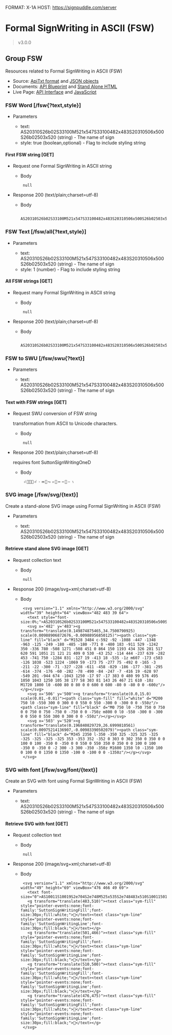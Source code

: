 FORMAT: X-1A
HOST: https://signpuddle.com/server

# Formal SignWriting in ASCII (FSW)
> v3.0.0

## Group FSW
Resources related to Formal SignWriting in ASCII (FSW)

+ Source: [ApiTxt format](../src/fsw.txt) and [JSON objects](../src/fsw.json)
+ Documents: [API Blueprint](../doc/fsw.md) and [Stand Alone HTML](../doc/fsw.htm)
+ Live Page: [API Interface](../api/fsw.html) and [JavaScript](../api/fsw.js)

### FSW Word [/fsw{?text,style}]

+ Parameters

     + text: AS20310S26b02S33100M521x547S33100482x483S20310506x500S26b02503x520 (string) - The name of sign
     + style: true (boolean,optional) - Flag to include styling string

#### First FSW string [GET]

+ Request one Formal SignWriting in ASCII string

     + Body

            null

+ Response 200 (text/plain;charset=utf-8)

     + Body

            AS20310S26b02S33100M521x547S33100482x483S20310506x500S26b02503x520

### FSW Text [/fsw/all{?text,style}]

+ Parameters

     + text: AS20310S26b02S33100M521x547S33100482x483S20310506x500S26b02503x520 (string) - The name of sign
     + style: 1 (number) - Flag to include styling string

#### All FSW strings [GET]

+ Request many Formal SignWriting in ASCII string

     + Body

            null

+ Response 200 (text/plain;charset=utf-8)

     + Body

            AS20310S26b02S33100M521x547S33100482x483S20310506x500S26b02503x520

### FSW to SWU [/fsw/swu{?text}]

+ Parameters

     + text: AS20310S26b02S33100M521x547S33100482x483S20310506x500S26b02503x520 (string) - The name of sign

#### Text with FSW strings [GET]

+ Request SWU conversion of FSW string

     transformation from ASCII to Unicode characters.

     + Body

            null

+ Response 200 (text/plain;charset=utf-8)

     requires font SuttonSignWritingOneD

     + Body

            𝠀񆄱񈠣񍉡𝠃𝤛𝤵񍉡𝣴𝣵񆄱𝤌𝤆񈠣𝤉𝤚

### SVG image [/fsw/svg/{text}]

Create a stand-alone SVG image using Formal SignWriting in ASCII (FSW)

+ Parameters

     + text: AS20310S26b02S33100M521x547S33100482x483S20310506x500S26b02503x520 (string) - The name of sign

#### Retrieve stand alone SVG image [GET]

+ Request collection text

     + Body

            null

+ Response 200 (image/svg+xml;charset=utf-8)

     + Body

            <svg version="1.1" xmlns="http://www.w3.org/2000/svg" width="39" height="64" viewBox="482 483 39 64">
              <text style="font-size:0%;">AS20310S26b02S33100M521x547S33100482x483S20310506x500S26b02503x520</text>
              <svg x='482' y='483'><g transform="translate(0.149874875465,34.7500790925) scale(0.00988906872676,-0.00988956850125)"><path class="sym-line" fill="black" d="M1528 3484 c-592 -92 -1088 -447 -1348 -963 -125 -249 -180 -485 -180 -771 0 -480 183 -911 529 -1242 350 -336 780 -508 1271 -508 451 0 864 150 1193 434 326 281 517 620 591 1051 21 121 21 409 0 530 -43 252 -114 444 -237 639 -282 453 -741 750 -1284 831 -127 19 -413 18 -535 -1z m607 -173 c583 -126 1038 -523 1224 -1069 59 -173 75 -277 75 -492 0 -165 -3 -211 -22 -300 -71 -327 -228 -611 -458 -829 -186 -177 -381 -295 -614 -374 -176 -60 -282 -78 -490 -84 -247 -7 -416 19 -628 97 -549 201 -944 674 -1043 1250 -17 97 -17 383 0 480 99 576 495 1050 1043 1250 105 38 177 58 303 81 143 26 467 21 610 -10z M1720 1800 l0 -600 80 0 80 0 0 600 0 600 -80 0 -80 0 0 -600z"/></g></svg>
              <svg x='506' y='500'><g transform="translate(0.0,15.0) scale(0.01,-0.01)"><path class="sym-fill" fill="white" d="M200 750 l0 -550 300 0 300 0 0 550 0 550 -300 0 -300 0 0 -550z"/><path class="sym-line" fill="black" d="M0 750 l0 -750 750 0 750 0 0 750 0 750 -750 0 -750 0 0 -750z m800 0 l0 -550 -300 0 -300 0 0 550 0 550 300 0 300 0 0 -550z"/></g></svg>
              <svg x='503' y='520'><g transform="translate(0.196840829729,26.6999810561) scale(0.00975214136907,-0.00983390502079)"><path class="sym-line" fill="black" d="M345 2350 l-350 -350 325 -325 325 -325 -325 -325 -325 -325 353 -353 352 -352 0 303 0 302 350 0 350 0 0 100 0 100 -350 0 -350 0 0 550 0 550 350 0 350 0 0 100 0 100 -350 0 -350 0 -2 300 -3 300 -350 -350z M1600 1350 l0 -1350 100 0 100 0 0 1350 0 1350 -100 0 -100 0 0 -1350z"/></g></svg>
            </svg>

### SVG with font [/fsw/svg/font/{text}]

Create an SVG with font using Formal SignWriting in ASCII (FSW)

+ Parameters

     + text: AS20310S26b02S33100M521x547S33100482x483S20310506x500S26b02503x520 (string) - The name of sign

#### Retrieve SVG with font [GET]

+ Request collection text

     + Body

            null

+ Response 200 (image/svg+xml;charset=utf-8)

     + Body

            <svg version="1.1" xmlns="http://www.w3.org/2000/svg" width="49" height="69" viewBox="476 466 49 69">
              <text font-size="0">AS10011S10019S2e704S2e748M525x535S2e748483x510S10011501x466S2e704510x500S10019476x475</text>
              <g transform="translate(483,510)"><text class="sym-fill" style="pointer-events:none;font-family:'SuttonSignWritingFill';font-size:30px;fill:white;">􋛩</text><text class="sym-line" style="pointer-events:none;font-family:'SuttonSignWritingLine';font-size:30px;fill:black;">󻛩</text></g>
              <g transform="translate(501,466)"><text class="sym-fill" style="pointer-events:none;font-family:'SuttonSignWritingFill';font-size:30px;fill:white;">􀀒</text><text class="sym-line" style="pointer-events:none;font-family:'SuttonSignWritingLine';font-size:30px;fill:black;">󰀒</text></g>
              <g transform="translate(510,500)"><text class="sym-fill" style="pointer-events:none;font-family:'SuttonSignWritingFill';font-size:30px;fill:white;">􋚥</text><text class="sym-line" style="pointer-events:none;font-family:'SuttonSignWritingLine';font-size:30px;fill:black;">󻚥</text></g>
              <g transform="translate(476,475)"><text class="sym-fill" style="pointer-events:none;font-family:'SuttonSignWritingFill';font-size:30px;fill:white;">􀀚</text><text class="sym-line" style="pointer-events:none;font-family:'SuttonSignWritingLine';font-size:30px;fill:black;">󰀚</text></g>
            </svg>

